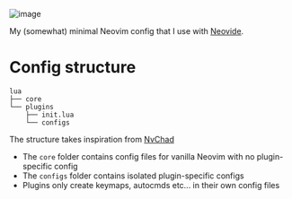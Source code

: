 ![image](https://user-images.githubusercontent.com/61563764/206861957-36e5bfc6-51bc-4214-a748-c828e3264dfd.png)

My (somewhat) minimal Neovim config that I use with [Neovide](https://github.com/neovide/neovide).

# Config structure

```
lua
├── core
└── plugins
    ├── init.lua
    └── configs
```

The structure takes inspiration from [NvChad](https://github.com/NvChad/NvChad)

- The `core` folder contains config files for vanilla Neovim with no plugin-specific config
- The `configs` folder contains isolated plugin-specific configs
- Plugins only create keymaps, autocmds etc... in their own config files
